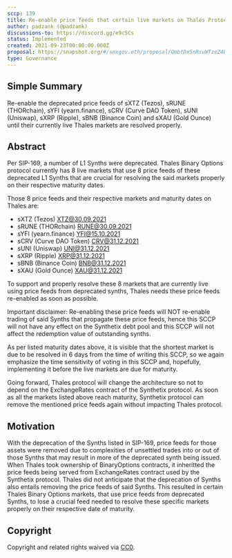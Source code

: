 ```yaml
---
sccp: 139
title: Re-enable price feeds that certain live markets on Thales Protocol rely on
author: padzank (@padzank)
discussions-to: https://discord.gg/e9c5Cs
status: Implemented
created: 2021-09-23T00:00:00.000Z
proposal: https://snapshot.org/#/snxgov.eth/proposal/QmbtDx5nRsuWTzeZ4BqrbfGK7uiHNpDwqRc2ySCW5gCmBn
type: Governance
---
```


## Simple Summary

<!--"If you can't explain it simply, you don't understand it well enough." Provide a simplified and layman-accessible explanation of the SCCP.-->

Re-enable the deprecated price feeds of sXTZ (Tezos), sRUNE (THORchain), sYFI (yearn.finance), sCRV (Curve DAO Token), sUNI (Uniswap), sXRP (Ripple), sBNB (Binance Coin) and sXAU (Gold Ounce) until their currently live Thales markets are resolved properly.

## Abstract

<!--A short (~200 word) description of the variable change proposed.-->

Per SIP-169, a number of L1 Synths were deprecated. Thales Binary Options protocol currently has 8 live markets that use 8 price feeds of these deprecated L1 Synths that are crucial for resolving the said markets properly on their respective maturity dates.

Those 8 price feeds and their respective markets and maturity dates on Thales are:

- sXTZ (Tezos) XTZ@30.09.2021
- sRUNE (THORchain) RUNE@30.09.2021
- sYFI (yearn.finance) YFI@15.10.2021
- sCRV (Curve DAO Token) CRV@31.12.2021
- sUNI (Uniswap) UNI@31.12.2021
- sXRP (Ripple) XRP@31.12.2021
- sBNB (Binance Coin) BNB@31.12.2021
- sXAU (Gold Ounce) XAU@31.12.2021

To support and properly resolve these 8 markets that are currently live using price feeds from deprecated synths, Thales needs these price feeds re-enabled as soon as possible.

Important disclaimer: Re-enabling these price feeds will NOT re-enable trading of said Synths that propagate these price feeds, hence this SCCP will not have any effect on the Synthetix debt pool and this SCCP will not affect the redemption value of outstanding synths.

As per listed maturity dates above, it is visible that the shortest market is due to be resolved in 6 days from the time of writing this SCCP, so we again emphasize the time sensitivity of voting in this SCCP and, hopefully, implementing it before the live markets are due for maturity.

Going forward, Thales protocol will change the architecture so not to depend on the ExchangeRates contract of the Synthetix protocol. As soon as all the markets listed above reach maturity, Synthetix protocol can remove the mentioned price feeds again without impacting Thales protocol.

## Motivation

<!--The motivation is critical for SCCPs that want to update variables within Synthetix. It should clearly explain why the existing variable is not incentive aligned. SCCP submissions without sufficient motivation may be rejected outright.-->

With the deprecation of the Synths listed in SIP-169, price feeds for those assets were removed due to complexities of unsettled trades into or out of those Synths that may result in more of the deprecated synth being issued. When Thales took ownership of BinaryOptions contracts, it inheritted the price feeds being served from ExchangeRates contract used by the Synthetix protocol. Thales did not anticipate that the deprecation of Synths also entails removing the price feeds of said Synths. This resulted in certain Thales Binary Options markets, that use price feeds from deprecated Synths, to lose a crucial feed needed to resolve these specific markets properly on their respective date of maturity.

## Copyright

Copyright and related rights waived via [CC0](https://creativecommons.org/publicdomain/zero/1.0/).
